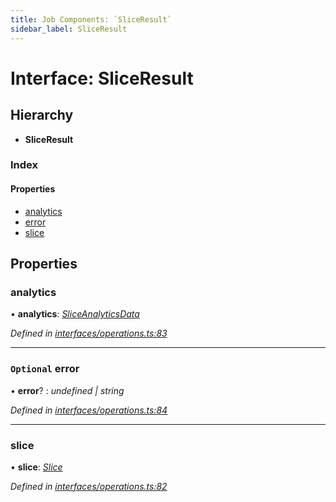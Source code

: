 ```yaml
---
title: Job Components: `SliceResult`
sidebar_label: SliceResult
---
```


# Interface: SliceResult

## Hierarchy

* **SliceResult**

### Index

#### Properties

* [analytics](sliceresult.md#analytics)
* [error](sliceresult.md#optional-error)
* [slice](sliceresult.md#slice)

## Properties

###  analytics

• **analytics**: *[SliceAnalyticsData](sliceanalyticsdata.md)*

*Defined in [interfaces/operations.ts:83](https://github.com/terascope/teraslice/blob/a3992c27/packages/job-components/src/interfaces/operations.ts#L83)*

___

### `Optional` error

• **error**? : *undefined | string*

*Defined in [interfaces/operations.ts:84](https://github.com/terascope/teraslice/blob/a3992c27/packages/job-components/src/interfaces/operations.ts#L84)*

___

###  slice

• **slice**: *[Slice](slice.md)*

*Defined in [interfaces/operations.ts:82](https://github.com/terascope/teraslice/blob/a3992c27/packages/job-components/src/interfaces/operations.ts#L82)*
